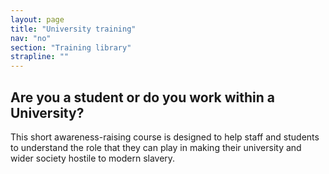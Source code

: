 ```yaml
---
layout: page
title: "University training"
nav: "no"
section: "Training library"
strapline: ""
---
```


## Are you a student or do you work within a University?

This short awareness-raising course is designed to help staff and students to understand the role that they can play in making their university and wider society hostile to modern slavery.
